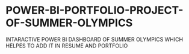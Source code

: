 # POWER-BI-PORTFOLIO-PROJECT-OF-SUMMER-OLYMPICS
INTARACTIVE POWER BI DASHBOARD OF SUMMER OLYMPICS WHICH HELPES TO ADD IT IN RESUME AND PORTFOLIO
